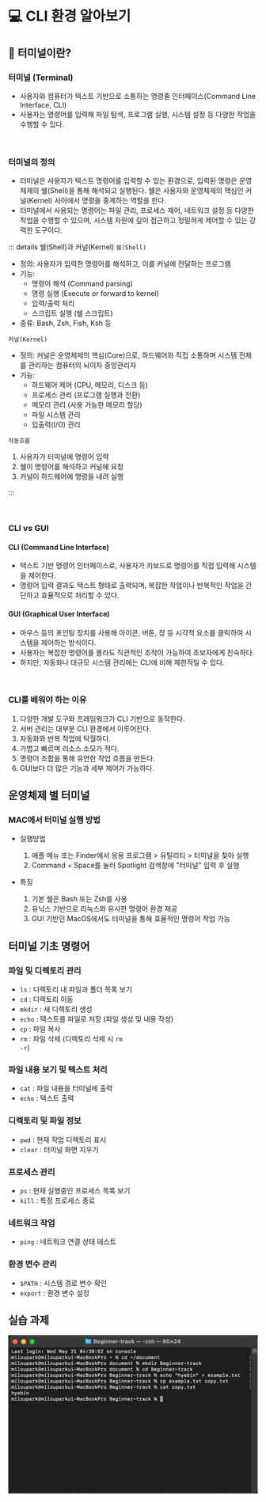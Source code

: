 # 💻 CLI 환경 알아보기 <Badge type="info" text="250622" />

## 🤔 터미널이란?

### 터미널 (Terminal)

- 사용자와 컴퓨터가 텍스트 기반으로 소통하는 명령줄 인터페이스(Command Line Interface, CLI)
- 사용자는 명령어를 입력해 파일 탐색, 프로그램 실행, 시스템 설정 등 다양한 작업을 수행할 수 있다.

<br>

### 터미널의 정의

- 터미널은 사용자가 텍스트 명령어를 입력할 수 있는 환경으로, 입력된 명령은 운영체제의 쉘(Shell)을 통해 해석되고 실행된다. 쉘은 사용자와 운영체제의 핵심인 커널(Kernel) 사이에서 명령을 중계하는 역할을 한다.
- 터미널에서 사용되는 명령어는 파일 관리, 프로세스 제어, 네트워크 설정 등 다양한 작업을 수행할 수 있으며, 시스템 자원에 깊이 접근하고 정밀하게 제어할 수 있는 강력한 도구이다.

::: details 쉘(Shell)과 커널(Kernel)
<code>쉘(Shell)</code>

- 정의: 사용자가 입력한 명령어를 해석하고, 이를 커널에 전달하는 프로그램
- 기능:
  - 명령어 해석 (Command parsing)
  - 명령 실행 (Execute or forward to kernel)
  - 입력/출력 처리
  - 스크립트 실행 (쉘 스크립트)
- 종류: Bash, Zsh, Fish, Ksh 등

<code>커널(Kernel)</code>

- 정의: 커널은 운영체제의 핵심(Core)으로, 하드웨어와 직접 소통하며 시스템 전체를 관리하는 컴퓨터의 뇌이자 중앙관리자
- 기능:
  - 하드웨어 제어 (CPU, 메모리, 디스크 등)
  - 프로세스 관리 (프로그램 실행과 전환)
  - 메모리 관리 (사용 가능한 메모리 할당)
  - 파일 시스템 관리
  - 입출력(I/O) 관리

<code>작동흐름</code>

1. 사용자가 터미널에 명령어 입력
2. 쉘이 명령어를 해석하고 커널에 요청
3. 커널이 하드웨어에 명령을 내려 실행

:::

<br>

### CLI vs GUI

#### CLI (Command Line Interface)

- 텍스트 기반 명령어 인터페이스로, 사용자가 키보드로 명령어를 직접 입력해 시스템을 제어한다.
- 명령어 입력 결과도 텍스트 형태로 출력되며, 복잡한 작업이나 반복적인 작업을 간단하고 효율적으로 처리할 수 있다.

#### GUI (Graphical User Interface)

- 마우스 등의 포인팅 장치를 사용해 아이콘, 버튼, 창 등 시각적 요소를 클릭하여 시스템을 제어하는 방식이다.
- 사용자는 복잡한 명령어를 몰라도 직관적인 조작이 가능하여 초보자에게 친숙하다.
- 하지만, 자동화나 대규모 시스템 관리에는 CLI에 비해 제한적일 수 있다.

<br>

### CLI를 배워야 하는 이유

1.  다양한 개발 도구와 프레임워크가 CLI 기반으로 동작한다.
2.  서버 관리는 대부분 CLI 환경에서 이루어진다.
3.  자동화와 반복 작업에 탁월하다.
4.  가볍고 빠르며 리소스 소모가 적다.
5.  명령어 조합을 통해 유연한 작업 흐름을 만든다.
6.  GUI보다 더 많은 기능과 세부 제어가 가능하다.

## 운영체제 별 터미널

### MAC에서 터미널 실행 방법

- 실행방법

  1. 애플 메뉴 또는 Finder에서 응용 프로그램 > 유틸리티 > 터미널을 찾아 실행
  2. Command + Space를 눌러 Spotlight 검색창에 "터미널" 입력 후 실행

- 특징
  1. 기본 쉘은 Bash 또는 Zsh를 사용
  2. 유닉스 기반으로 리눅스와 유사한 명령어 환경 제공
  3. GUI 기반인 MacOS에서도 터미널을 통해 효율적인 명령어 작업 가능

## 터미널 기초 명령어

### 파일 및 디렉토리 관리

- <code>ls</code> : 디렉토리 내 파일과 폴더 목록 보기 <br>
- <code>cd</code> : 디렉토리 이동
- <code>mkdir</code> : 새 디렉토리 생성
- <code>echo</code> : 텍스트를 파일로 저장 (파일 생성 및 내용 작성)
- <code>cp</code> : 파일 복사
- <code>rm</code> : 파일 삭제 (디렉토리 삭제 시 <code>rm -r</code>)

### 파일 내용 보기 및 텍스트 처리

- <code>cat</code> : 파일 내용을 터미널에 출력
- <code>echo</code> : 텍스트 출력

### 디렉토리 및 파일 정보

- <code>pwd</code> : 현재 작업 디렉토리 표시
- <code>clear</code> : 터미널 화면 지우기

### 프로세스 관리

- <code>ps</code> : 현재 실행중인 프로세스 목록 보기
- <code>kill</code> : 특정 프로세스 종료

### 네트워크 작업

- <code>ping</code> : 네트워크 연결 상태 테스트

### 환경 변수 관리

- <code>$PATH</code> : 시스템 경로 변수 확인
- <code>export</code> : 환경 변수 설정

## 실습 과제

![beginner01](./beginner-images/beginner01.png)

<br>
<Comment/>
